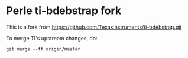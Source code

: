 # Perle ti-bdebstrap fork

This is a fork from 
https://github.com/TexasInstruments/ti-bdebstrap.git

To merge TI's upstream changes, do:

	git merge --ff origin/master
